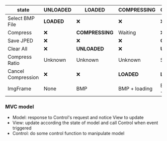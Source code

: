 | state              | UNLOADED   | LOADED          | COMPRESSING   | COMPRESSED            |
| ------------------ | ---------- | --------------- | ------------- | --------------------- |
| Select BMP File    | **LOADED** | ❌               | ❌             | ❌                     |
| Compress           | ❌          | **COMPRESSING** | Waiting       | ❌                     |
| Save JPED          | ❌          | ❌               | ❌             | **COMPRESSED**        |
| Clear All          | ❌          | **UNLOADED**    | ❌             | **UNLOADED**          |
| Compress Ratio     | Unknown    | Unknown         | Unknown       | Show                  |
| Cancel Compression | ❌          | ❌               | **LOADED**    | **LOADED**            |
| ImgFrame           | None       | BMP             | BMP + loading | BMP + arrow + loading |



### MVC model

* Model: response to Control's request and notice View to update
* View: update according the state of model and call Control when event triggered
* Control: do some control function to manipulate model

